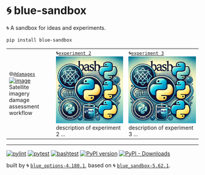 # 🌀 blue-sandbox

🌀 A sandbox for ideas and experiments.

```bash
pip install blue-sandbox
```

|   |   |   |
| --- | --- | --- |
| 🌐[``@damages``](https://github.com/kamangir/blue-sandbox/blob/main/blue_sandbox/microsoft_building_damage_assessment/README.md) [![image](https://github.com/microsoft/building-damage-assessment/raw/main/figures/damage.png)](https://github.com/kamangir/blue-sandbox/blob/main/blue_sandbox/microsoft_building_damage_assessment/README.md) Satellite imagery damage assessment workflow | 🌀[`experiment 2`](#) [![image](https://github.com/kamangir/assets/raw/main/blue-plugin/marquee.png?raw=true)](#) description of experiment 2 ... | 🌀[`experiment 3`](#) [![image](https://github.com/kamangir/assets/raw/main/blue-plugin/marquee.png?raw=true)](#) description of experiment 3 ... |

---


[![pylint](https://github.com/kamangir/blue-sandbox/actions/workflows/pylint.yml/badge.svg)](https://github.com/kamangir/blue-sandbox/actions/workflows/pylint.yml) [![pytest](https://github.com/kamangir/blue-sandbox/actions/workflows/pytest.yml/badge.svg)](https://github.com/kamangir/blue-sandbox/actions/workflows/pytest.yml) [![bashtest](https://github.com/kamangir/blue-sandbox/actions/workflows/bashtest.yml/badge.svg)](https://github.com/kamangir/blue-sandbox/actions/workflows/bashtest.yml) [![PyPI version](https://img.shields.io/pypi/v/blue-sandbox.svg)](https://pypi.org/project/blue-sandbox/) [![PyPI - Downloads](https://img.shields.io/pypi/dd/blue-sandbox)](https://pypistats.org/packages/blue-sandbox)

built by 🌀 [`blue_options-4.180.1`](https://github.com/kamangir/awesome-bash-cli), based on 🌀 [`blue_sandbox-5.62.1`](https://github.com/kamangir/blue-sandbox).
